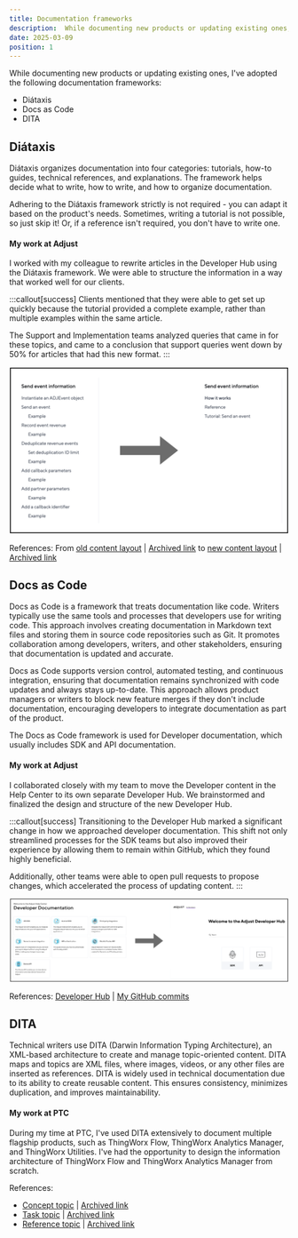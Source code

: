 ```yaml
---
title: Documentation frameworks
description:  While documenting new products or updating existing ones, I've used Diátaxis, DITA, and Docs as Code to structure and write documentation.
date: 2025-03-09
position: 1
---
```


While documenting new products or updating existing ones, I've adopted the following documentation frameworks:
- Diátaxis
- Docs as Code
- DITA

## Diátaxis 

Diátaxis organizes documentation into four categories: tutorials, how-to guides, technical references, and explanations. The framework helps decide what to write, how to write, and how to organize documentation.

Adhering to the Diátaxis framework strictly is not required - you can adapt it based on the product's needs. Sometimes, writing a tutorial is not possible, so just skip it! Or, if a reference isn't required, you don't have to write one.

#### My work at Adjust

I worked with my colleague to rewrite articles in the Developer Hub using the Diátaxis framework. We were able to structure the information in a way that worked well for our clients.  

:::callout[success]
Clients mentioned that they were able to get set up quickly because the tutorial provided a complete example, rather than multiple examples within the same article. 
<br/>

The Support and Implementation teams analyzed queries that came in for these topics, and came to a conclusion that support queries went down by 50% for articles that had this new format. 
:::

![From old content layout to layout using the Diátaxis framework](./diataxis.jpeg)

References: From <a href="https://dev.adjust.com/en/sdk/android/features/events" target="_blank">old content layout</a> | <a href="https://archive.ph/hLb28" target="_blank">Archived link</a> to <a href="https://dev.adjust.com/en/sdk/adobe-extension/android/events" target="_blank">new content layout</a> | <a href="https://archive.ph/9Kou2" target="_blank">Archived link</a>

## Docs as Code

Docs as Code is a framework that treats documentation like code. Writers typically use the same tools and processes that developers use for writing code. This approach involves creating documentation in Markdown text files and storing them in source code repositories such as Git. It promotes collaboration among developers, writers, and other stakeholders, ensuring that documentation is updated and accurate.

Docs as Code supports version control, automated testing, and continuous integration, ensuring that documentation remains synchronized with code updates and always stays up-to-date. This approach allows product managers or writers to block new feature merges if they don't include documentation, encouraging developers to integrate documentation as part of the product.

The Docs as Code framework is used for Developer documentation, which usually includes SDK and API documentation.
 
#### My work at Adjust

I collaborated closely with my team to move the Developer content in the Help Center to its own separate Developer Hub. We brainstormed and finalized the design and structure of the new Developer Hub.

:::callout[success]
Transitioning to the Developer Hub marked a significant change in how we approached developer documentation. This shift not only streamlined processes for the SDK teams but also improved their experience by allowing them to remain within GitHub, which they found highly beneficial. 
<br/>

Additionally, other teams were able to open pull requests to propose changes, which accelerated the process of updating content.
:::

![From Developer content in the Help Center to Developer Hub](./docs-as-code.jpeg)

References: <a href="https://dev.adjust.com/en" target="_blank">Developer Hub</a> | <a href="https://github.com/adjust/dev-docs/commits?author=KaihkashanAdjust" target="_blank">My GitHub commits</a>

## DITA

Technical writers use DITA (Darwin Information Typing Architecture), an XML-based architecture to create and manage topic-oriented content. 
DITA maps and topics are XML files, where images, videos, or any other files are inserted as references. DITA is widely used in technical documentation due to its ability to create reusable content. This ensures consistency, minimizes duplication, and improves maintainability.

#### My work at PTC

During my time at PTC, I've used DITA extensively to document multiple flagship products, such as ThingWorx Flow, ThingWorx Analytics Manager, and
ThingWorx Utilities. I've had the opportunity to design the information architecture of ThingWorx Flow and ThingWorx Analytics Manager from scratch.

References:

- <a href="https://support.ptc.com/help/thingworx_hc/thingworx_analytics_8/index.html#page/analytics/AnalysisServices_FlexibleScaling.html" target="_blank">Concept topic</a> | <a href="https://archive.today/OcWnW" target="_blank">Archived link</a>
- <a href="https://support.ptc.com/help/thingworx_hc/thingworx_8_hc/en/index.html#page/ThingWorx/Help/Integration_Orchestration/CustomAction85.html" target="_blank">Task topic</a> | <a href="https://archive.today/mCLKP" target="_blank">Archived link</a>
- <a href="https://support.ptc.com/help/thingworx_hc/thingworx_8_hc/en/index.html#page/ThingWorx/Help/Integration_Orchestration/InstallingTwxFlowPrerequisitesMSSQL.html" target="_blank">Reference topic</a> | <a href="https://archive.today/wrVI3" target="_blank">Archived link</a>